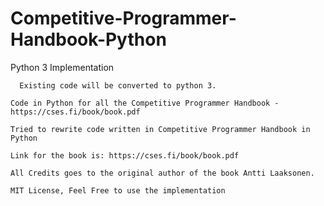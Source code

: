 # Competitive-Programmer-Handbook-Python


Python 3 Implementation

```
  Existing code will be converted to python 3.
```

```
Code in Python for all the Competitive Programmer Handbook - https://cses.fi/book/book.pdf

Tried to rewrite code written in Competitive Programmer Handbook in Python

Link for the book is: https://cses.fi/book/book.pdf

All Credits goes to the original author of the book Antti Laaksonen.

MIT License, Feel Free to use the implementation
```
